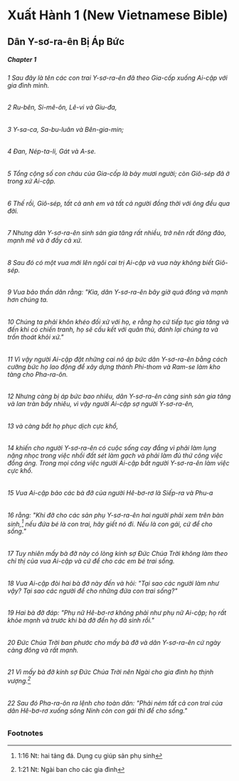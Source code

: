 
# Xuất Hành 1 (New Vietnamese Bible)
## Dân Y-sơ-ra-ên Bị Áp Bức

##### Chapter 1
###### 1 Sau đây là tên các con trai Y-sơ-ra-ên đã theo Gia-cốp xuống Ai-cập với gia đình mình.  
###### 2 Ru-bên, Si-mê-ôn, Lê-vi và Giu-đa,  
###### 3 Y-sa-ca, Sa-bu-luân và Bên-gia-min;  
###### 4 Đan, Nép-ta-li, Gát và A-se.  
###### 5 Tổng cộng số con cháu của Gia-cốp là bảy mươi người; còn Giô-sép đã ở trong xứ Ai-cập.

###### 6 Thế rồi, Giô-sép, tất cả anh em và tất cả người đồng thời với ông đều qua đời.  
###### 7 Nhưng dân Y-sơ-ra-ên sinh sản gia tăng rất nhiều, trở nên rất đông đảo, mạnh mẽ và ở đầy cả xứ.

###### 8 Sau đó có một vua mới lên ngôi cai trị Ai-cập và vua này không biết Giô-sép.  
###### 9 Vua bảo thần dân rằng: "Kìa, dân Y-sơ-ra-ên bây giờ quá đông và mạnh hơn chúng ta.  
###### 10 Chúng ta phải khôn khéo đối xử với họ, e rằng họ cứ tiếp tục gia tăng và đến khi có chiến tranh, họ sẽ cấu kết với quân thù, đánh lại chúng ta và trốn thoát khỏi xứ."

###### 11 Vì vậy người Ai-cập đặt những cai nô áp bức dân Y-sơ-ra-ên bằng cách cưỡng bức họ lao động để xây dựng thành Phi-thom và Ram-se làm kho tàng cho Pha-ra-ôn.  
###### 12 Nhưng càng bị áp bức bao nhiêu, dân Y-sơ-ra-ên càng sinh sản gia tăng và lan tràn bấy nhiêu, vì vậy người Ai-cập sợ người Y-sơ-ra-ên,  
###### 13 và càng bắt họ phục dịch cực khổ,  
###### 14 khiến cho người Y-sơ-ra-ên có cuộc sống cay đắng vì phải làm lụng nặng nhọc trong việc nhồi đất sét làm gạch và phải làm đủ thứ công việc đồng áng. Trong mọi công việc người Ai-cập bắt người Y-sơ-ra-ên làm việc cực khổ.

###### 15 Vua Ai-cập bảo các bà đỡ của người Hê-bơ-rơ là Siếp-ra và Phu-a  
###### 16 rằng: "Khi đỡ cho các sản phụ Y-sơ-ra-ên hai người phải xem trên bàn sinh,[^a] nếu đứa bé là con trai, hãy giết nó đi. Nếu là con gái, cứ để cho sống."  
###### 17 Tuy nhiên mấy bà đỡ này có lòng kính sợ Đức Chúa Trời không làm theo chỉ thị của vua Ai-cập và cứ để cho các em bé trai sống.  
###### 18 Vua Ai-cập đòi hai bà đỡ này đến và hỏi: "Tại sao các người làm như vậy? Tại sao các người để cho những đứa con trai sống?"

###### 19 Hai bà đỡ đáp: "Phụ nữ Hê-bơ-rơ không phải như phụ nữ Ai-cập; họ rất khỏe mạnh và trước khi bà đỡ đến họ đã sinh rồi."  
###### 20 Đức Chúa Trời ban phước cho mấy bà đỡ và dân Y-sơ-ra-ên cứ ngày càng đông và rất mạnh.  
###### 21 Vì mấy bà đỡ kính sợ Đức Chúa Trời nên Ngài cho gia đình họ thịnh vượng.[^b]

###### 22 Sau đó Pha-ra-ôn ra lệnh cho toàn dân: "Phải ném tất cả con trai của dân Hê-bơ-rơ xuống sông Ninh còn con gái thì để cho sống."

### Footnotes
[^a]: 1:16 Nt: hai tảng đá. Dụng cụ giúp sản phụ sinh
[^b]: 1:21 Nt: Ngài ban cho các gia đình

